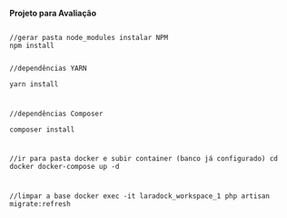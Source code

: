 <strong> Projeto para Avaliação </strong>

<code>
//gerar pasta node_modules instalar NPM    
npm install
    
//dependências YARN    
yarn install

//dependências Composer    
composer install

//ir para pasta docker e subir container (banco já configurado)
cd docker
docker-compose up -d

//limpar a base
docker exec -it laradock_workspace_1 php artisan migrate:refresh
<code>
